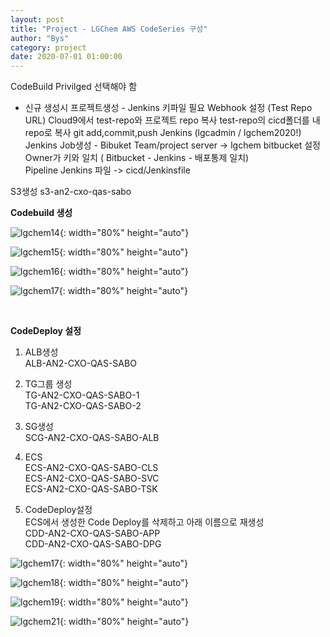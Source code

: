 ```yaml
---
layout: post
title: "Project - LGChem AWS CodeSeries 구성"
author: "Bys"
category: project
date: 2020-07-01 01:00:00
---
```


CodeBuild 
Privilged 선택해야 함 


- 신규 생성시 
프로젝트생성 - Jenkins 키파일 필요 
Webhook 설정 (Test Repo URL) 
Cloud9에서 test-repo와 프로젝트 repo 복사 
test-repo의 cicd폴더를 내 repo로 복사 
git add,commit,push 
Jenkins (lgcadmin / lgchem2020!) 
Jenkins Job생성 - Bibuket Team/project 
server -> lgchem bitbucket 
설정  
Owner가 키와 일치 ( Bitbucket - Jenkins - 배포통제 일치)  
Pipeline Jenkins 파일 -> cicd/Jenkinsfile 


S3생성 
s3-an2-cxo-qas-sabo 

**Codebuild 생성**  

![lgchem14](/assets/it/project/l-chem/lgchem14.png){: width="80%" height="auto"}  

![lgchem15](/assets/it/project/l-chem/lgchem15.png){: width="80%" height="auto"}  

![lgchem16](/assets/it/project/l-chem/lgchem16.png){: width="80%" height="auto"}  

![lgchem17](/assets/it/project/l-chem/lgchem17.png){: width="80%" height="auto"}  

<br>

 
**CodeDeploy 설정**  

1. ALB생성  
ALB-AN2-CXO-QAS-SABO  

2. TG그룹 생성  
TG-AN2-CXO-QAS-SABO-1  
TG-AN2-CXO-QAS-SABO-2  
 
3. SG생성  
SCG-AN2-CXO-QAS-SABO-ALB  

4. ECS  
ECS-AN2-CXO-QAS-SABO-CLS  
ECS-AN2-CXO-QAS-SABO-SVC  
ECS-AN2-CXO-QAS-SABO-TSK  
 
5. CodeDeploy설정  
ECS에서 생성한 Code Deploy를 삭제하고 아래 이름으로 재생성  
CDD-AN2-CXO-QAS-SABO-APP  
CDD-AN2-CXO-QAS-SABO-DPG  

![lgchem17](/assets/it/project/l-chem/lgchem17.png){: width="80%" height="auto"}  

![lgchem18](/assets/it/project/l-chem/lgchem18.png){: width="80%" height="auto"}  

![lgchem19](/assets/it/project/l-chem/lgchem19.png){: width="80%" height="auto"}  

![lgchem21](/assets/it/project/l-chem/lgchem21.png){: width="80%" height="auto"}  
